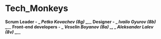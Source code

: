 # Tech_Monkeys
**Scrum Leader - _ _Petko Kovachev (8g)_ _**__
**Designer - _ _Ivailo Gyurov (8b)_ _**__
**Front-end developers - _ _Veselin Boyanov (8a)_ _, _ _Aleksander Lalev (8v)_ _**__
